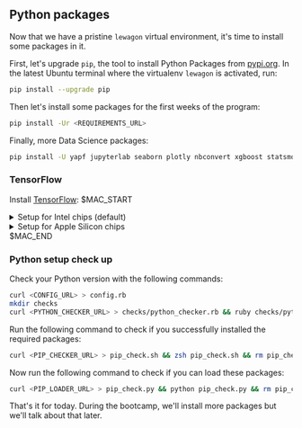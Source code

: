 ## Python packages

Now that we have a pristine `lewagon` virtual environment, it's time to install some packages in it.

First, let's upgrade `pip`, the tool to install Python Packages from [pypi.org](https://pypi.org). In the latest Ubuntu terminal where the virtualenv `lewagon` is activated, run:

```bash
pip install --upgrade pip
```

Then let's install some packages for the first weeks of the program:

```bash
pip install -Ur <REQUIREMENTS_URL>
```

Finally, more Data Science packages:

```bash
pip install -U yapf jupyterlab seaborn plotly nbconvert xgboost statsmodels pandas-profiling dtale jupyter-resource-usage
```

### TensorFlow

Install [TensorFlow](https://www.tensorflow.org/):
$MAC_START

<details>
    <summary>Setup for Intel chips (default)</summary>
$MAC_END

```bash
pip install -U 'tensorflow<2.6'
```
$MAC_START

</details>

<details>
    <summary>Setup for Apple Silicon chips</summary>

```bash
pip install -U tensorflow-macos tensorflow-metal
```

</details>
$MAC_END

### Python setup check up

Check your Python version with the following commands:
```bash
curl <CONFIG_URL> > config.rb
mkdir checks
curl <PYTHON_CHECKER_URL> > checks/python_checker.rb && ruby checks/python_checker.rb && rm config.rb && rm -rf checks
```

Run the following command to check if you successfully installed the required packages:
```bash
curl <PIP_CHECKER_URL> > pip_check.sh && zsh pip_check.sh && rm pip_check.sh
```

Now run the following command to check if you can load these packages:
```bash
curl <PIP_LOADER_URL> > pip_check.py && python pip_check.py && rm pip_check.py
```

That's it for today. During the bootcamp, we'll install more packages but we'll talk about that later.
